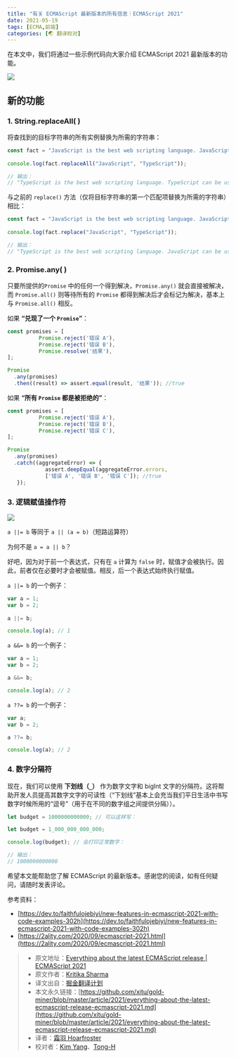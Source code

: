 ```yaml
---
title: "有关 ECMAScript 最新版本的所有信息｜ECMAScript 2021"
date: 2021-05-19
tags: [ECMA,前端]
categories: [🌏 翻译校对]
---
```


在本文中，我们将通过一些示例代码向大家介绍 ECMAScript 2021 最新版本的功能。

![](https://picbed.kimyang.cn/202109050830831.jpeg)
<!-- more -->

## 新的功能

### 1. String.replaceAll( )

将查找到的目标字符串的所有实例替换为所需的字符串：

```js
const fact = "JavaScript is the best web scripting language. JavaScript can be used for both front end and backend";
 
console.log(fact.replaceAll("JavaScript", "TypeScript"));

// 输出：
// "TypeScript is the best web scripting language. TypeScript can be used for both front end and backend";
```

与之前的 `replace()` 方法（仅将目标字符串的第一个匹配项替换为所需的字符串）相比：

```js
const fact = "JavaScript is the best web scripting language. JavaScript can be used for both front end and backend";
 
console.log(fact.replace("JavaScript", "TypeScript"));

// 输出：
// "TypeScript is the best web scripting language. JavaScript can be used for both front end and backend";
```

### 2. Promise.any( )

只要所提供的`Promise` 中的任何一个得到解决，`Promise.any()` 就会直接被解决，而 `Promise.all()` 则等待所有的 `Promise` 都得到解决后才会标记为解决，基本上与 `Promise.all()` 相反。

如果 **“兑现了一个 `Promise`”**：

```js
const promises = [   
          Promise.reject('错误 A'),           
          Promise.reject('错误 B'),   
          Promise.resolve('结果'), 
]; 

Promise
  .any(promises)
  .then((result) => assert.equal(result, '结果')); //true
```

如果 **“所有 `Promise` 都是被拒绝的”**：

```js
const promises = [   
          Promise.reject('错误 A'),  
          Promise.reject('错误 B'),   
          Promise.reject('错误 C'), 
]; 

Promise
  .any(promises)   
  .catch((aggregateError) => {
            assert.deepEqual(aggregateError.errors, 
            ['错误 A', '错误 B', '错误 C']); //true
   });
```

### 3. 逻辑赋值操作符

![](https://picbed.kimyang.cn/202109050831375.png)

`a ||= b` 等同于 `a || (a = b)`（短路运算符）

为何不是 `a = a || b`？

好吧，因为对于前一个表达式，只有在 `a` 计算为 `false` 时，赋值才会被执行。因此，前者仅在必要时才会被赋值。相反，后一个表达式始终执行赋值。

`a ||= b` 的一个例子：

```js
var a = 1;  
var b = 2;  
 
a ||= b;   

console.log(a); // 1
```

`a &&= b` 的一个例子：

```js
var a = 1; 
var b = 2; 

a &&= b; 

console.log(a); // 2
```

`a ??= b` 的一个例子：

```js
var a;  
var b = 2;   

a ??= b;   

console.log(a); // 2
```

### 4. 数字分隔符

现在，我们可以使用 **下划线（`_`）** 作为数字文字和 bigInt 文字的分隔符。这将帮助开发人员提高其数字文字的可读性（“下划线”基本上会充当我们平日生活中书写数字时候所用的“逗号”（用于在不同的数字组之间提供分隔））。


```js
let budget = 1000000000000; // 可以这样写：

let budget = 1_000_000_000_000; 

console.log(budget); // 会打印正常数字：

// 输出：
// 1000000000000
```

希望本文能帮助您了解 ECMAScript 的最新版本。感谢您的阅读，如有任何疑问，请随时发表评论。

参考资料：

* [https://dev.to/faithfulojebiyi/new-features-in-ecmascript-2021-with-code-examples-302h](https://dev.to/faithfulojebiyi/new-features-in-ecmascript-2021-with-code-examples-302h)
* [https://2ality.com/2020/09/ecmascript-2021.html](https://2ality.com/2020/09/ecmascript-2021.html)

> * 原文地址：[Everything about the latest ECMAScript release | ECMAScript 2021](https://levelup.gitconnected.com/everything-about-the-latest-ecmascript-release-ecmascript-2021-c011e817f41a)
> * 原文作者：[Kritika Sharma](https://medium.com/@kritikasharmablog)
> * 译文出自：[掘金翻译计划](https://github.com/xitu/gold-miner)
> * 本文永久链接：[https://github.com/xitu/gold-miner/blob/master/article/2021/everything-about-the-latest-ecmascript-release-ecmascript-2021.md](https://github.com/xitu/gold-miner/blob/master/article/2021/everything-about-the-latest-ecmascript-release-ecmascript-2021.md)
> * 译者：[霜羽 Hoarfroster](https://github.com/Hoarfroster)
> * 校对者：[Kim Yang](https://github.com/KimYangOfCat)、[Tong-H](https://github.com/Tong-H)